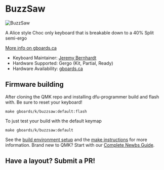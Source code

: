 # BuzzSaw

![BuzzSaw](https://assets.bigcartel.com/product_images/247417775/IMG_20191025_1410027-01.jpeg)

A Alice style Choc only keyboard that is breakable down to a 40% Split semi-ergo

[More info on gboards.ca](http://gboards.ca)

* Keyboard Maintainer: [Jeremy Bernhardt](https://github.com/germ)  
* Hardware Supported: Gergo (Kit, Partial, Ready)   
* Hardware Availability: [gboards.ca](http://gboards.ca)  

## Firmware building
After cloning the QMK repo and installing dfu-programmer build and flash with. Be sure to reset your keyboard!

    make gboards/k/buzzsaw:default:flash

To just test your build with the default keymap
   
    make gboards/k/buzzsaw:default

See the [build environment setup](https://docs.qmk.fm/#/getting_started_build_tools) and the [make instructions](https://docs.qmk.fm/#/getting_started_make_guide) for more information. Brand new to QMK? Start with our [Complete Newbs Guide](https://docs.qmk.fm/#/newbs).

## Have a layout? Submit a PR!
